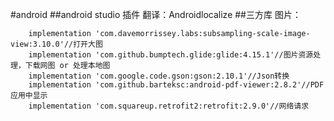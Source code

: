 #android
 ##android studio 插件
 翻译：Androidlocalize
 ##三方库
    图片：
    
        implementation 'com.davemorrissey.labs:subsampling-scale-image-view:3.10.0'//打开大图
        implementation 'com.github.bumptech.glide:glide:4.15.1'//图片资源处理，下载网图 or 处理本地图
        implementation 'com.google.code.gson:gson:2.10.1'//Json转换
        implementation 'com.github.barteksc:android-pdf-viewer:2.8.2'//PDF应用中显示
        implementation 'com.squareup.retrofit2:retrofit:2.9.0'//网络请求
